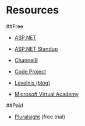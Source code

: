 # Resources

##Free
* [ASP.NET](https://www.asp.net/mvc)

* [ASP.NET Standup](https://live.asp.net/)

* [Channel9](https://channel9.msdn.com)

* [Code Project](http://www.codeproject.com)

* [Levelnis (blog)](https://levelnis.co.uk/blog)

* [Microsoft Virtual Academy](https://mva.microsoft.com/)

##Paid
* [Pluralsight](http://www.pluralsight.com) (free trial)
